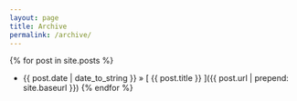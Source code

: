 ```yaml
---
layout: page
title: Archive
permalink: /archive/
---
```


{% for post in site.posts %}
  * {{ post.date | date_to_string }} &raquo; [ {{ post.title }} ]({{ post.url | prepend: site.baseurl }})
{% endfor %}
